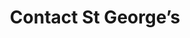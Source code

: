 ---
title: Contact St George’s
layout: page
hidden: false
description: Whether you want to ask us something, tell us something, or get help planning a visit to us, you’ll find the information you need below.
tabs:
- title: 'Contact details'
  content: |-
    Telephone: 01924 369631

    Email: [info@stgeorgeslupset.org.uk](mailto:info@stgeorgeslupset.org.uk)

    Or call in and see us:

    <address>
      St George's Community Centre<br />
      Broadway<br />
      Lupset<br />
      Wakefield<br />
      West Yorkshire<br />
      WF2 8AA<br /><br />
    </address>


    You can also stay up to date by finding us on [Facebook](http://www.facebook.com/StGeorgesCommunityCentre) or following us on [Twitter](http://twitter.com/stgeorgeslupset).
    <p class="message">Contact details for each of our nurseries can be found on their individual pages.</p>
- title: 'Finding us'
  content: |-
    St George's Community Centre is located in Lupset, Wakefield. Situated in between Leeds, Pontefract, Barnsley, Huddersfield and Halifax, there is easy access from the M1, M62 and M606.

    There are two train stations nearby: Westgate Train Station and Dewsbury Train Station. From both stations there are convenient bus links to the centre.
    <iframe src="https://www.google.com/maps/embed?pb=!1m18!1m12!1m3!1d2363.6537768595276!2d-1.5386839843188318!3d53.67097258004832!2m3!1f0!2f0!3f0!3m2!1i1024!2i768!4f13.1!3m3!1m2!1s0x487966ce5e9786c3%3A0xe481f7a560b8b6c4!2sSt+George&#39;s+Community+Centre!5e0!3m2!1sen!2suk!4v1507031083283" width="600" height="450" frameborder="0" style="border:0" allowfullscreen></iframe>
- title: 'Send us a message'
  content: |-
    <form>
    <label for="form-name">Name
    <input type="text" name="name" id="form-name" placeholder="Enter your name" required/>
    </label>
    <label for="form-email">Email
    <input type="email" name="email" id="form-email" placeholder="Enter your email address" required/>
    </label>
    <label for="form-phone">Phone number
    <input type="number" name="phone" id="form-phone" placeholder="Enter your phone number (optional)"/>
    </label>
    <label for="form-message">Message
    <textarea type="number" name="message" id="form-message" placeholder="Enter your message"></textarea>
    </label>
    <input type="submit" value="submit"/>
    </form>
---